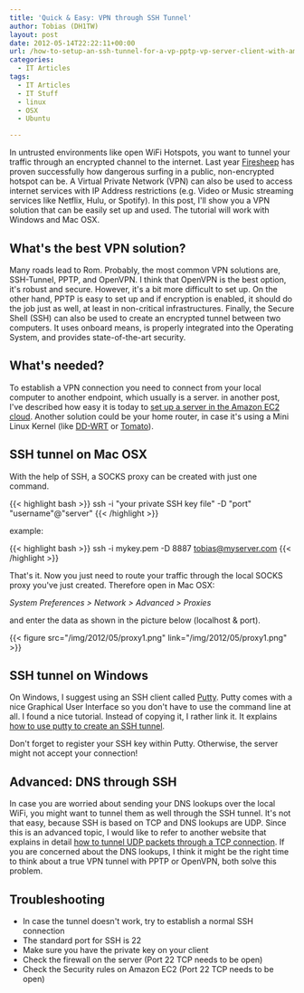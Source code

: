 ```yaml
---
title: 'Quick & Easy: VPN through SSH Tunnel'
author: Tobias (DH1TW)
layout: post
date: 2012-05-14T22:22:11+00:00
url: /how-to-setup-an-ssh-tunnel-for-a-vp-pptp-vp-server-client-with-amazon-ec2
categories:
  - IT Articles
tags:
  - IT Articles
  - IT Stuff
  - linux
  - OSX
  - Ubuntu

---
```

In untrusted environments like open WiFi Hotspots, you want to tunnel your traffic through an encrypted channel to the internet. Last year [Firesheep][1] has proven successfully how dangerous surfing in a public, non-encrypted hotspot can be. A Virtual Private Network (VPN) can also be used to access internet services with IP Address restrictions (e.g. Video or Music streaming services like Netflix, Hulu, or Spotify). In this post, I'll show you a VPN solution that can be easily set up and used. The tutorial will work with Windows and Mac OSX.

<!--more-->

## What's the best VPN solution?

Many roads lead to Rom. Probably, the most common VPN solutions are, SSH-Tunnel, PPTP, and OpenVPN. I think that OpenVPN is the best option, it's robust and secure. However, it's a bit more difficult to set up. On the other hand, PPTP is easy to set up and if encryption is enabled, it should do the job just as well, at least in non-critical infrastructures. Finally, the Secure Shell (SSH) can also be used to create an encrypted tunnel between two computers. It uses onboard means, is properly integrated into the Operating System, and provides state-of-the-art security.

## What's needed?

To establish a VPN connection you need to connect from your local computer to another endpoint, which usually is a server. in another post, I've described how easy it is today to [set up a server in the Amazon EC2 cloud][2]. Another solution could be your home router, in case it's using a Mini Linux Kernel (like [DD-WRT][3] or [Tomato][4]).

## SSH tunnel on Mac OSX

With the help of SSH, a SOCKS proxy can be created with just one command.

{{< highlight bash >}}
ssh -i "your private SSH key file" -D "port" "username"@"server"
{{< /highlight >}}

example:

{{< highlight bash >}}
ssh -i mykey.pem -D 8887 tobias@myserver.com
{{< /highlight >}}

That's it. Now you just need to route your traffic through the local SOCKS proxy you've just created. Therefore open in Mac OSX:

_System Preferences > Network > Advanced > Proxies_

and enter the data as shown in the picture below (localhost & port).

{{< figure src="/img/2012/05/proxy1.png" link="/img/2012/05/proxy1.png" >}}

## SSH tunnel on Windows

On Windows, I suggest using an SSH client called [Putty][5]. Putty comes with a nice Graphical User Interface so you don't have to use the command line at all. I found a nice tutorial. Instead of copying it, I rather link it. It explains [how to use putty to create an SSH tunnel][6].

Don't forget to register your SSH key within Putty. Otherwise, the server might not accept your connection!

## Advanced: DNS through SSH

In case you are worried about sending your DNS lookups over the local WiFi, you might want to tunnel them as well through the SSH tunnel. It's not that easy, because SSH is based on TCP and DNS lookups are UDP. Since this is an advanced topic, I would like to refer to another website that explains in detail [how to tunnel UDP packets through a TCP connection][7]. If you are concerned about the DNS lookups, I think it might be the right time to think about a true VPN tunnel with PPTP or OpenVPN, both solve this problem.

## Troubleshooting

  * In case the tunnel doesn't work, try to establish a normal SSH connection
  * The standard port for SSH is 22
  * Make sure you have the private key on your client
  * Check the firewall on the server (Port 22 TCP needs to be open)
  * Check the Security rules on Amazon EC2 (Port 22 TCP needs to be open)

 [1]: http://en.wikipedia.org/wiki/Firesheep
 [2]: https://www.dh1tw.de/how-to-set-up-an-ubuntu-server-on-amazon-ec2
 [3]: http://www.dd-wrt.com/site/index
 [4]: http://www.polarcloud.com/tomato
 [5]: http://www.chiark.greenend.org.uk/~sgtatham/putty/download.html
 [6]: http://oldsite.precedence.co.uk/nc/putty.html
 [7]: zarb.­org/­~gc/­html/­udp-­in-­ssh-­tunneling.­html